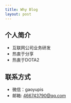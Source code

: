 ```yaml
---
title: Why Blog
layout: post
---
```


## 个人简介

- 互联网公司业务研发
- 热衷于分享
- 热衷于DOTA2

## 联系方式
- 微信：gaoyupis
- 邮箱: 466743790@qq.com
